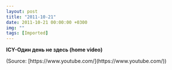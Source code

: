 ```yaml
---
layout: post
title: "2011-10-21"
date: 2011-10-21 00:00:00 +0300
img: ""
tags: [Imported]
---
```


**ICY-Один день не здесь (home video)**

<div class="attribution">(<span>Source:</span> [https://www.youtube.com/](https://www.youtube.com/))</div>